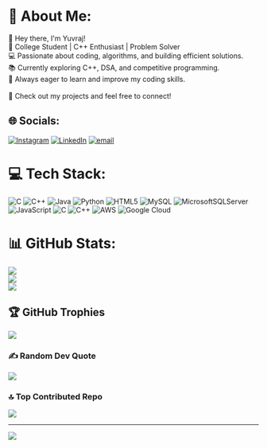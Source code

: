 # 💫 About Me:
👋 Hey there, I'm Yuvraj!<br>🚀 College Student | C++ Enthusiast | Problem Solver<br>💻 Passionate about coding, algorithms, and building efficient solutions.<br>📚 Currently exploring C++, DSA, and competitive programming.<br>🎯 Always eager to learn and improve my coding skills.<br><br>🔗 Check out my projects and feel free to connect!


## 🌐 Socials:
[![Instagram](https://img.shields.io/badge/Instagram-%23E4405F.svg?logo=Instagram&logoColor=white)](https://instagram.com/yuvraj.nagarkoti) [![LinkedIn](https://img.shields.io/badge/LinkedIn-%230077B5.svg?logo=linkedin&logoColor=white)](https://www.linkedin.com/in/yuvraj-nagarkoti/) [![email](https://img.shields.io/badge/Email-D14836?logo=gmail&logoColor=white)](mailto:yuvrajnagarkoti8423@gmail.com) 

# 💻 Tech Stack:
![C](https://img.shields.io/badge/c-%2300599C.svg?style=for-the-badge&logo=c&logoColor=white) ![C++](https://img.shields.io/badge/c++-%2300599C.svg?style=for-the-badge&logo=c%2B%2B&logoColor=white) ![Java](https://img.shields.io/badge/java-%23ED8B00.svg?style=for-the-badge&logo=openjdk&logoColor=white) ![Python](https://img.shields.io/badge/python-3670A0?style=for-the-badge&logo=python&logoColor=ffdd54) ![HTML5](https://img.shields.io/badge/html5-%23E34F26.svg?style=for-the-badge&logo=html5&logoColor=white) ![MySQL](https://img.shields.io/badge/mysql-4479A1.svg?style=for-the-badge&logo=mysql&logoColor=white) ![MicrosoftSQLServer](https://img.shields.io/badge/Microsoft%20SQL%20Server-CC2927?style=for-the-badge&logo=microsoft%20sql%20server&logoColor=white) ![JavaScript](https://img.shields.io/badge/javascript-%23323330.svg?style=for-the-badge&logo=javascript&logoColor=%23F7DF1E) ![C](https://img.shields.io/badge/c-%2300599C.svg?style=for-the-badge&logo=c&logoColor=white) ![C++](https://img.shields.io/badge/c++-%2300599C.svg?style=for-the-badge&logo=c%2B%2B&logoColor=white) ![AWS](https://img.shields.io/badge/AWS-%23FF9900.svg?style=for-the-badge&logo=amazon-aws&logoColor=white) ![Google Cloud](https://img.shields.io/badge/GoogleCloud-%234285F4.svg?style=for-the-badge&logo=google-cloud&logoColor=white)
# 📊 GitHub Stats:
![](https://github-readme-stats.vercel.app/api?username=yuvrajnagarkoti&theme=dark&hide_border=false&include_all_commits=false&count_private=false)<br/>
![](https://nirzak-streak-stats.vercel.app/?user=yuvrajnagarkoti&theme=dark&hide_border=false)<br/>
![](https://github-readme-stats.vercel.app/api/top-langs/?username=yuvrajnagarkoti&theme=dark&hide_border=false&include_all_commits=false&count_private=false&layout=compact)

## 🏆 GitHub Trophies
![](https://github-profile-trophy.vercel.app/?username=yuvrajnagarkoti&theme=monokai&no-frame=false&no-bg=true&margin-w=4)

### ✍️ Random Dev Quote
![](https://quotes-github-readme.vercel.app/api?type=horizontal&theme=dark)

### 🔝 Top Contributed Repo
![](https://github-contributor-stats.vercel.app/api?username=yuvrajnagarkoti&limit=5&theme=tokyonight&combine_all_yearly_contributions=true)

---
[![](https://visitcount.itsvg.in/api?id=yuvrajnagarkoti&icon=0&color=0)](https://visitcount.itsvg.in)
